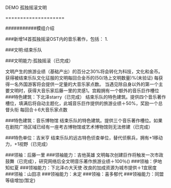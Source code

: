 DEMO  孤独摇滚文明

====================


###########模组介绍

###新增14首孤独摇滚OST内的音乐著作，包括：
1.






###文明:结束乐队

###文明能力:孤独摇滚（已完成）

文明产生的旅游业绩（基础产出）的百分之30%将会转化为科技，文化和金币。获得被结束乐队文化征服的文明每回合金币的(50/场上文明数量)%(未验证)
每获得一名外国游客将会提供一定量的大音乐家点数。
当遇见除自身以外的第一个主要文明时，获得大音乐家后藤一里的灵感1。宫殿拥有一个额外的音乐巨作槽位
###特色建筑：下北泽starry（已完成）
结束乐队的特色建筑。提供四个音乐著作槽位，填满后将自动主题化，此城音乐巨作提供的旅游业绩＋50%，奖励一个总督头衔
每回合＋6大音乐家点数

###特色建筑：音乐博物馆
结束乐队的特色建筑。提供三个音乐著作槽位。如果在剧院广场区域已经有一座考古博物馆或艺术博物馆则无法修建（已完成）

###特色单位：吉米亨
结束乐队的远古特色侦查单位，替代侦察兵，拥有+1移动力，+1视野（已完成）


###领袖：后藤一里
###领袖能力：吉他英雄
文明每次创建巨作将触发一次市政鼓舞（已完成），研究网络后全文明音乐著作旅游业绩＋100％()
###领袖：伊地知虹夏
###领袖能力：下北泽の大天使
改良的加成资源为城市提供＋1宜居度
###领袖：山田凉
###领袖能力：未定
###领袖：喜多郁代
###领袖能力：同盟等级增加(暂定)




